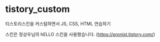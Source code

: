 # tistory_custom
티스토리스킨을 커스텀하면서 JS, CSS, HTML 연습하기

스킨은 정상우님의 hELLO 스킨을 사용했습니다. (https://pronist.tistory.com/)
